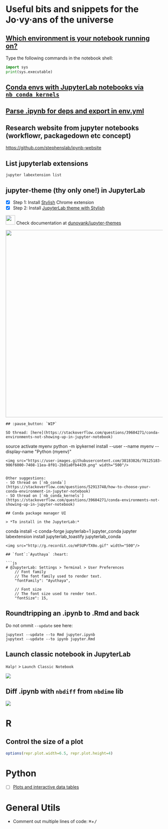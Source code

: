 # Useful bits and snippets for the Jo·vy·ans of the universe 

## [Which environment is your notebook running on?](https://stackoverflow.com/questions/37085665/in-which-conda-environment-is-jupyter-executing)

Type the following commands in the notebook shell:

```python
import sys
print(sys.executable)
```

## [Conda envs with JupyterLab notebooks via `nb_conda_kernels`](https://dwflanagan.github.io/2018-04-20-conda-envs-in-jupyter/)

## [Parse .ipynb for deps and export in env.yml](https://github.com/cgat-developers/conda-deps)

## Research website from jupyter notebooks (workflowr, packagedown etc concept)

https://github.com/stephenslab/ipynb-website

## List jupyterlab extensions

```
jupyter labextension list
```

## jupyter-theme (thy only one!) in JupyterLab 

- [x] Step 1: Install [Stylish](https://chrome.google.com/webstore/detail/stylish-custom-themes-for/fjnbnpbmkenffdnngjfgmeleoegfcffe/related) Chrome extension
- [x] Step 2: Install [JupyterLab theme with Stylish](https://userstyles.org/styles/178898/jupyter-lab-legos-light?utm_campaign=stylish_stylepage)

<img src="https://github.githubassets.com/images/modules/logos_page/GitHub-Mark.png" width="30"/> Check documentation at [dunovank/jupyter-themes](https://github.com/dunovank/jupyter-themes#themes-for-jupyter-lab)

<img src="http://g.recordit.co/XvNPTxzlU1.gif" width="600"/>

```
## :pause_button: `WIP` 

SO thread: [here](https://stackoverflow.com/questions/39604271/conda-environments-not-showing-up-in-jupyter-notebook)

```
source activate myenv
python -m ipykernel install --user --name myenv --display-name "Python (myenv)"
```
<img src="https://user-images.githubusercontent.com/38183826/78125183-906f6000-7408-11ea-8f01-2b01a0fb4439.png" width="500"/>


Other suggestions:
- SO thread on [`nb_conda`](https://stackoverflow.com/questions/52913748/how-to-choose-your-conda-environment-in-jupyter-notebook)
- SO thread on [`nb_conda_kernels`](https://stackoverflow.com/questions/39604271/conda-environments-not-showing-up-in-jupyter-notebook)

## Conda package manager UI

> *To install in the JupyterLab:*

```
conda install -c conda-forge jupyterlab=1 jupyter_conda
jupyter labextension install jupyterlab_toastify jupyterlab_conda
```
<img src="http://g.recordit.co/mFSUPrTX0o.gif" width="500"/>

## `font`:`Ayuthaya` :heart:

```js
# @JupyterLab: Settings > Terminal > User Preferences
    // Font family
    // The font family used to render text.
    "fontFamily": "Ayuthaya",

    // Font size
    // The font size used to render text.
    "fontSize": 15,    

```

## Roundtripping an .ipynb to .Rmd and back

Do not ommit `--update` see here:

```
jupytext --update --to Rmd jupyter.ipynb
jupytext --update --to ipynb jupyter.Rmd
```

## Launch classic notebook in JupyterLab

`Halp!` > `Launch Classic Notebook`

![](https://user-images.githubusercontent.com/38183826/77491131-d63e8e00-6e34-11ea-95c0-bb078ded18a4.png)

## Diff .ipynb with `nbdiff` from `nbdime` lib

![](https://user-images.githubusercontent.com/38183826/77492094-8ca37280-6e37-11ea-8da3-b8e77950eda8.png)

# R 


## Control the size of a plot

```r
options(repr.plot.width=6.5, repr.plot.height=4)
```



# Python 


- [ ] [Plots and interactive data tables](http://www.programmersought.com/article/7873512203/)



# General Utils

- Comment out multiple lines of code: <kbd>⌘</kbd>+<kbd>/</kbd>

